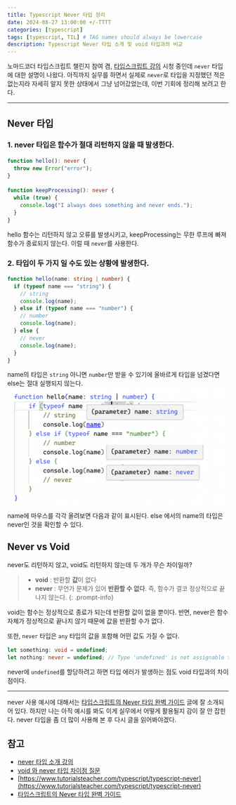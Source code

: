 ```yaml
---
title: Typescript Never 타입 정리
date: 2024-08-27 13:00:00 +/-TTTT
categories: [typescript]
tags: [typescript, TIL] # TAG names should always be lowercase
description: Typescript Never 타입 소개 및 void 타입과의 비교
---
```


노마드코더 타입스크립트 챌린지 참여 겸, [타입스크립트 강의](https://nomadcoders.co/typescript-for-beginners/lobby) 시청 중인데 `never` 타입에 대한 설명이 나왔다.
아직까지 실무를 하면서 실제로 `never`로 타입을 지정했던 적은 없는지라 자세히 알지 못한 상태에서 그냥 넘어갔었는데, 이번 기회에 정리해 보려고 한다.

---

## Never 타입

### 1. never 타입은 함수가 절대 리턴하지 않을 때 발생한다.

```ts
function hello(): never {
  throw new Error("error");
}

function keepProcessing(): never {
  while (true) {
    console.log("I always does something and never ends.");
  }
}
```

hello 함수는 리턴하지 않고 오류를 발생시키고, keepProcessing는 무한 루프에 빠져 함수가 종료되지 않는다. 이럴 때 `never`를 사용한다.

### 2. 타입이 두 가지 일 수도 있는 상황에 발생한다.

```ts
function hello(name: string | number) {
  if (typeof name === "string") {
    // string
    console.log(name);
  } else if (typeof name === "number") {
    // number
    console.log(name);
  } else {
    // never
    console.log(name);
  }
}
```

name의 타입은 `string` 아니면 `number`만 받을 수 있기에 올바르게 타입을 넘겼다면 else는 절대 실행되지 않는다.
![name-type](/assets/img/posts/2024-08-27/name-type.png)
name에 마우스를 각각 올려보면 다음과 같이 표시된다. else 에서의 name의 타입은 never인 것을 확인할 수 있다.

## Never vs Void

never도 리턴하지 않고, void도 리턴하지 않는데 두 개가 무슨 차이일까?

> - **void** : 반환할 **값**이 없다
> - **never** : 무언가 문제가 있어 **반환할 수 없다**. 즉, 함수가 결코 정상적으로 끝나지 않는다.
>   {: .prompt-info}

void는 함수는 정상적으로 종료가 되는데 반환할 값이 없을 뿐이다. 반면, never은 함수 자체가 정상적으로 끝나지 않기 때문에 값을 반환할 수가 없다.

또한, `never` 타입은 `any` 타입의 값을 포함해 어떤 값도 가질 수 없다.

```ts
let something: void = undefined;
let nothing: never = undefined; // Type 'undefined' is not assignable to type 'never'.
```

never에 `undefined`를 할당하려고 하면 타입 에러가 발생하는 점도 void 타입과의 차이점이다.

---

never 사용 예시에 대해서는 [타입스크립트의 Never 타입 완벽 가이드](https://ui.toast.com/weekly-pick/ko_20220323) 글에 잘 소개되어 있다. 하지만 나는 아직 예시를 봐도 이게 실무에서 어떻게 활용될지 감이 잘 안 잡힌다. never 타입을 좀 더 많이 사용해 본 후 다시 글을 읽어봐야겠다.

## 참고

- [never 타입 소개 강의](https://nomadcoders.co/typescript-for-beginners/lectures/3672)
- [void 와 never 타입 차이점 질문](https://nomadcoders.co/typescript-for-beginners/lectures/3672/comments/129208)
- [https://www.tutorialsteacher.com/typescript/typescript-never](https://www.tutorialsteacher.com/typescript/typescript-never)
- [타입스크립트의 Never 타입 완벽 가이드](https://ui.toast.com/weekly-pick/ko_20220323)
